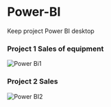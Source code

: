 # Power-BI
Keep project Power BI desktop 

### Project 1 Sales of equipment
![Power Bi1](https://github.com/user-attachments/assets/24b0bee7-7f48-4827-a8e9-670334c6c477)

### Project 2 Sales
![Power BI2](https://github.com/user-attachments/assets/2def3706-cc9d-4900-81f2-fb945c699cee)
